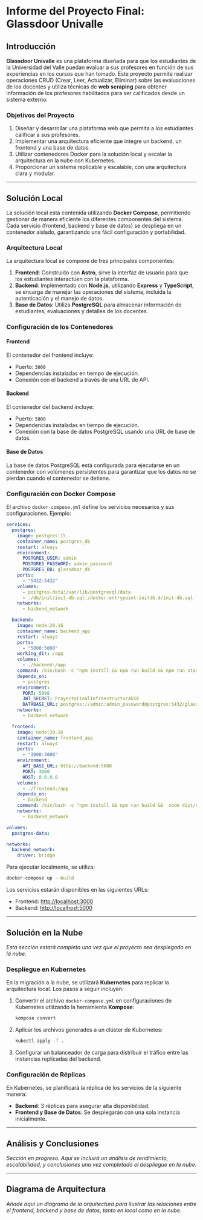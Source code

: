 # Informe del Proyecto Final: Glassdoor Univalle

## Introducción

**Glassdoor Univalle** es una plataforma diseñada para que los estudiantes de la Universidad del Valle puedan evaluar a sus profesores en función de sus experiencias en los cursos que han tomado. Este proyecto permite realizar operaciones CRUD (Crear, Leer, Actualizar, Eliminar) sobre las evaluaciones de los docentes y utiliza técnicas de **web scraping** para obtener información de los profesores habilitados para ser calificados desde un sistema externo. 

### Objetivos del Proyecto

1. Diseñar y desarrollar una plataforma web que permita a los estudiantes calificar a sus profesores.
2. Implementar una arquitectura eficiente que integre un backend, un frontend y una base de datos.
3. Utilizar contenedores Docker para la solución local y escalar la arquitectura en la nube con Kubernetes.
4. Proporcionar un sistema replicable y escalable, con una arquitectura clara y modular.

---

## Solución Local

La solución local está contenida utilizando **Docker Compose**, permitiendo gestionar de manera eficiente los diferentes componentes del sistema. Cada servicio (frontend, backend y base de datos) se despliega en un contenedor aislado, garantizando una fácil configuración y portabilidad.

### Arquitectura Local

La arquitectura local se compone de tres principales componentes:

1. **Frontend**: Construido con **Astro**, sirve la interfaz de usuario para que los estudiantes interactúen con la plataforma.
2. **Backend**: Implementado con **Node.js**, utilizando **Express** y **TypeScript**, se encarga de manejar las operaciones del sistema, incluida la autenticación y el manejo de datos.
3. **Base de Datos**: Utiliza **PostgreSQL** para almacenar información de estudiantes, evaluaciones y detalles de los docentes.

### Configuración de los Contenedores

#### **Frontend**
El contenedor del frontend incluye:
- Puerto: `3000`
- Dependencias instaladas en tiempo de ejecución.
- Conexión con el backend a través de una URL de API.

#### **Backend**
El contenedor del backend incluye:
- Puerto: `5000`
- Dependencias instaladas en tiempo de ejecución.
- Conexión con la base de datos PostgreSQL usando una URL de base de datos.

#### **Base de Datos**
La base de datos PostgreSQL está configurada para ejecutarse en un contenedor con volúmenes persistentes para garantizar que los datos no se pierdan cuando el contenedor se detiene.

### Configuración con Docker Compose

El archivo `docker-compose.yml` define los servicios necesarios y sus configuraciones. Ejemplo:

```yaml
services:
  postgres:
    image: postgres:15
    container_name: postgres_db
    restart: always
    environment:
      POSTGRES_USER: admin
      POSTGRES_PASSWORD: admin_password
      POSTGRES_DB: glassdoor_db
    ports:
      - "5432:5432"
    volumes:
      - postgres-data:/var/lib/postgresql/data
      - ./db/init/init-db.sql:/docker-entrypoint-initdb.d/init-db.sql
    networks:
      - backend_network

  backend:
    image: node:20.16
    container_name: backend_app
    restart: always
    ports:
      - "5000:5000"
    working_dir: /app
    volumes:
      - ./backend:/app
    command: /bin/bash -c "npm install && npm run build && npm run start"
    depends_on:
      - postgres
    environment:
      PORT: 5000
      JWT_SECRET: ProyectoFinalInfraestructuraG50
      DATABASE_URL: postgres://admin:admin_password@postgres:5432/glassdoor_db
    networks:
      - backend_network

  frontend:
    image: node:20.16
    container_name: frontend_app
    restart: always
    ports:
      - "3000:3000"
    environment:
      API_BASE_URL: http://backend:5000
      PORT: 3000
      HOST: 0.0.0.0
    volumes:
      - ./frontend:/app
    depends_on:
      - backend
    command: /bin/bash -c "npm install && npm run build &&  node dist/server/entry.mjs"
    networks:
      - backend_network

volumes:
  postgres-data:

networks:
  backend_network:
    driver: bridge
```

Para ejecutar localmente, se utiliza:

```bash
docker-compose up --build
```

Los servicios estarán disponibles en las siguientes URLs:
- Frontend: [http://localhost:3000](http://localhost:3000)
- Backend: [http://localhost:5000](http://localhost:5000)

---

## Solución en la Nube

*Esta sección estará completa una vez que el proyecto sea desplegado en la nube.*

### Despliegue en Kubernetes

En la migración a la nube, se utilizará **Kubernetes** para replicar la arquitectura local. Los pasos a seguir incluyen:

1. Convertir el archivo `docker-compose.yml` en configuraciones de Kubernetes utilizando la herramienta **Kompose**:
   ```bash
   kompose convert
   ```

2. Aplicar los archivos generados a un clúster de Kubernetes:
   ```bash
   kubectl apply -f .
   ```

3. Configurar un balanceador de carga para distribuir el tráfico entre las instancias replicadas del backend.

### Configuración de Réplicas

En Kubernetes, se planificará la réplica de los servicios de la siguiente manera:

- **Backend**: 3 réplicas para asegurar alta disponibilidad.
- **Frontend y Base de Datos**: Se desplegarán con una sola instancia inicialmente.

---

## Análisis y Conclusiones

*Sección en progreso. Aquí se incluirá un análisis de rendimiento, escalabilidad, y conclusiones una vez completado el despliegue en la nube.*

---

## Diagrama de Arquitectura

*Añade aquí un diagrama de la arquitectura para ilustrar las relaciones entre el frontend, backend y base de datos, tanto en local como en la nube.*

